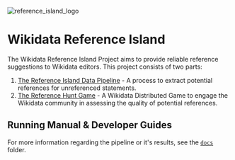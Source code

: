 ![reference_island_logo](https://upload.wikimedia.org/wikipedia/commons/thumb/f/f8/Treasure_map.png/120px-Treasure_map.png)

# Wikidata Reference Island

The Wikidata Reference Island Project aims to provide reliable reference suggestions to Wikidata editors. This project consists of two parts:

1. [The Reference Island Data Pipeline](https://www.wikidata.org/wiki/Wikidata:Automated_finding_references_input) - A process to extract potential references for unreferenced statements.
2. [The Reference Hunt Game](https://tools.wmflabs.org/wikidata-game/distributed/#game=73) - A Wikidata Distributed Game to engage the Wikidata community in assessing the quality of potential references.


## Running Manual & Developer Guides

For more information regarding the pipeline or it's results, see the [`docs`](docs/) folder.